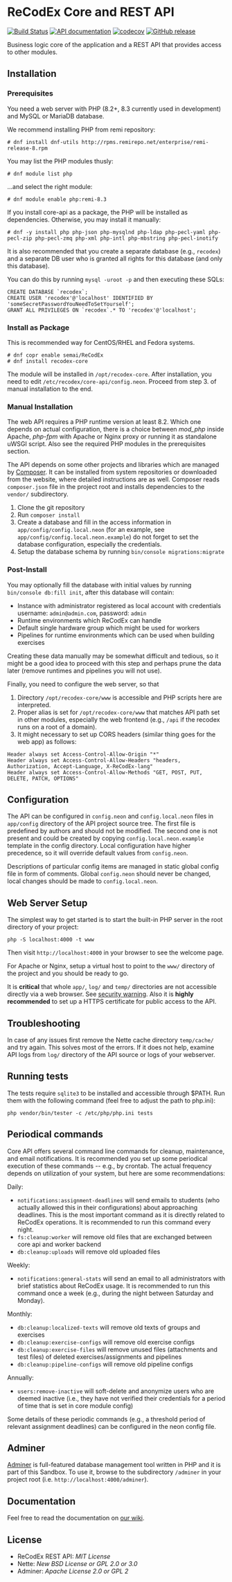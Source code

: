 # ReCodEx Core and REST API

[![Build Status](https://github.com/ReCodEx/api/workflows/CI/badge.svg)](https://github.com/ReCodEx/api/actions)
[![API documentation](https://img.shields.io/badge/docs-OpenAPI-orange.svg)](https://recodex.github.io/api/)
[![codecov](https://codecov.io/gh/ReCodEx/api/branch/master/graph/badge.svg?token=LSWVLRLMH6)](https://codecov.io/gh/ReCodEx/api)
[![GitHub release](https://img.shields.io/github/release/recodex/api.svg)](https://github.com/ReCodEx/wiki/wiki/Changelog)

Business logic core of the application and a REST API that provides access to other modules.

## Installation

### Prerequisites

You need a web server with PHP (8.2+, 8.3 currently used in development) and MySQL or MariaDB database.

We recommend installing PHP from remi repository:

```
# dnf install dnf-utils http://rpms.remirepo.net/enterprise/remi-release-8.rpm
```

You may list the PHP modules thusly:

```
# dnf module list php
```

...and select the right module:

```
# dnf module enable php:remi-8.3
```

If you install core-api as a package, the PHP will be installed as dependencies.
Otherwise, you may install it manually:

```
# dnf -y install php php-json php-mysqlnd php-ldap php-pecl-yaml php-pecl-zip php-pecl-zmq php-xml php-intl php-mbstring php-pecl-inotify
```

It is also recommended that you create a separate database (e.g., `recodex`)
and a separate DB user who is granted all rights for this database (and only
this database).

You can do this by running `mysql -uroot -p` and then executing these SQLs:

```
CREATE DATABASE `recodex`;
CREATE USER 'recodex'@'localhost' IDENTIFIED BY 'someSecretPasswordYouNeedToSetYourself';
GRANT ALL PRIVILEGES ON `recodex`.* TO 'recodex'@'localhost';
```

### Install as Package

This is recommended way for CentOS/RHEL and Fedora systems.

```
# dnf copr enable semai/ReCodEx
# dnf install recodex-core
```

The module will be installed in `/opt/recodex-core`. After installation, you need to
edit `/etc/recodex/core-api/config.neon`. Proceed from step 3. of manual
installation to the end.

### Manual Installation

The web API requires a PHP runtime version at least 8.2. Which one depends on
actual configuration, there is a choice between _mod_php_ inside Apache,
_php-fpm_ with Apache or Nginx proxy or running it as standalone uWSGI script.
Also see the required PHP modules in the prerequisites section.

The API depends on some other projects and libraries which are managed by
[Composer](https://getcomposer.org/). It can be installed from system
repositories or downloaded from the website, where detailed instructions are as
well. Composer reads `composer.json` file in the project root and installs
dependencies to the `vendor/` subdirectory.

1. Clone the git repository
2. Run `composer install`
3. Create a database and fill in the access information in
   `app/config/config.local.neon` (for an example, see
   `app/config/config.local.neon.example`)
   do not forget to set the database configuration, especially the credentials.
4. Setup the database schema by running `bin/console migrations:migrate`

### Post-Install

You may optionally fill the database with initial values by running
`bin/console db:fill init`, after this database will contain:

- Instance with administrator registered as local account with credentials username: `admin@admin.com`, password: `admin`
- Runtime environments which ReCodEx can handle
- Default single hardware group which might be used for workers
- Pipelines for runtime environments which can be used when building exercises

Creating these data manually may be somewhat difficult and tedious, so it might
be a good idea to proceed with this step and perhaps prune the data later
(remove runtimes and pipelines you will not use).

Finally, you need to configure the web server, so that

1. Directory `/opt/recodex-core/www` is accessible and PHP scripts here are interpreted.
2. Proper alias is set for `/opt/recodex-core/www` that matches API path set in
   other modules, especially the web frontend (e.g., `/api` if the recodex runs
   on a root of a domain).
3. It might necessary to set up CORS headers (similar thing goes for the web
   app) as follows:

```
Header always set Access-Control-Allow-Origin "*"
Header always set Access-Control-Allow-Headers "headers, Authorization, Accept-Language, X-ReCodEx-lang"
Header always set Access-Control-Allow-Methods "GET, POST, PUT, DELETE, PATCH, OPTIONS"
```

## Configuration

The API can be configured in `config.neon` and `config.local.neon` files in
`app/config` directory of the API project source tree. The first file is
predefined by authors and should not be modified. The second one is not present
and could be created by copying `config.local.neon.example` template in the
config directory. Local configuration have higher precedence, so it will
override default values from `config.neon`.

Descriptions of particular config items are managed in static global config file in form of comments. Global `config.neon` should never be changed, local changes should be made to `config.local.neon`.

## Web Server Setup

The simplest way to get started is to start the built-in PHP server in the root directory of your project:

    php -S localhost:4000 -t www

Then visit `http://localhost:4000` in your browser to see the welcome page.

For Apache or Nginx, setup a virtual host to point to the `www/` directory of the project and you should be ready to go.

It is **critical** that whole `app/`, `log/` and `temp/` directories are not accessible directly via a web browser. See [security warning](https://nette.org/security-warning). Also it is **highly recommended** to set up a HTTPS certificate for public access to the
API.

## Troubleshooting

In case of any issues first remove the Nette cache directory `temp/cache/` and
try again. This solves most of the errors. If it does not help, examine API logs
from `log/` directory of the API source or logs of your webserver.

## Running tests

The tests require `sqlite3` to be installed and accessible through $PATH.
Run them with the following command (feel free to adjust the path to php.ini):

```
php vendor/bin/tester -c /etc/php/php.ini tests
```

## Periodical commands

Core API offers several command line commands for cleanup, maintenance, and
email notifications. It is recommended you set up some periodical execution of
these commands -- e.g., by crontab. The actual frequency depends on utilization
of your system, but here are some recommendations:

Daily:

- `notifications:assignment-deadlines` will send emails to students (who
  actually allowed this in their configurations) about approaching deadlines.
  This is the most important command as it is directly related to ReCodEx operations.
  It is recommended to run this command every night.
- `fs:cleanup:worker` will remove old files that are exchanged between core api and worker backend
- `db:cleanup:uploads` will remove old uploaded files

Weekly:

- `notifications:general-stats` will send an email to all administrators with
  brief statistics about ReCodEx usage. It is recommended to run this command
  once a week (e.g., during the night between Saturday and Monday).

Monthly:

- `db:cleanup:localized-texts` will remove old texts of groups and exercises
- `db:cleanup:exercise-configs` will remove old exercise configs
- `db:cleanup:exercise-files` will remove unused files (attachments and test files) of deleted exercises/assignments and pipelines
- `db:cleanup:pipeline-configs` will remove old pipeline configs

Annually:

- `users:remove-inactive` will soft-delete and anonymize users who are deemed
  inactive (i.e., they have not verified their credentials for a period of time
  that is set in core module config)

Some details of these periodic commands (e.g., a threshold period of relevant
assignment deadlines) can be configured in the neon config file.

## Adminer

[Adminer](https://www.adminer.org/) is full-featured database management tool written in PHP and it is part of this Sandbox.
To use it, browse to the subdirectory `/adminer` in your project root (i.e. `http://localhost:4000/adminer`).

## Documentation

Feel free to read the documentation on [our wiki](https://github.com/ReCodEx/wiki/wiki).

## License

- ReCodEx REST API: _MIT License_
- Nette: _New BSD License or GPL 2.0 or 3.0_
- Adminer: _Apache License 2.0 or GPL 2_
